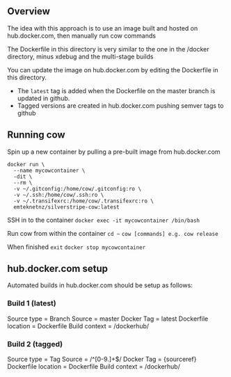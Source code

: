 ## Overview
The idea with this approach is to use an image built and hosted on hub.docker.com, then manually run cow commands

The Dockerfile in this directory is very similar to the one in the /docker directory, minus xdebug and the
multi-stage builds

You can update the image on hub.docker.com by editing the Dockerfile in this directory.
- The `latest` tag is added when the Dockerfile on the master branch is updated in github.
- Tagged versions are created in hub.docker.com pushing semver tags to github

## Running cow
Spin up a new container by pulling a pre-built image from hub.docker.com
```
docker run \
  --name mycowcontainer \
  -dit \
  --rm \
  -v ~/.gitconfig:/home/cow/.gitconfig:ro \
  -v ~/.ssh:/home/cow/.ssh:ro \
  -v ~/.transifexrc:/home/cow/.transifexrc:ro \
  emteknetnz/silverstripe-cow:latest
````

SSH in to the container
`docker exec -it mycowcontainer /bin/bash`

Run cow from within the container
`cd ~`
`cow [commands] e.g. cow release`

When finished
`exit`
`docker stop mycowcontainer`

## hub.docker.com setup
Automated builds in hub.docker.com should be setup as follows: 

### Build 1 (latest)
Source type = Branch
Source = master
Docker Tag = latest
Dockerfile location = Dockerfile
Build context = /dockerhub/

### Build 2 (tagged)
Source type = Tag
Source = /^[0-9.]+$/
Docker Tag = {sourceref}
Dockerfile location = Dockerfile
Build context = /dockerhub/
